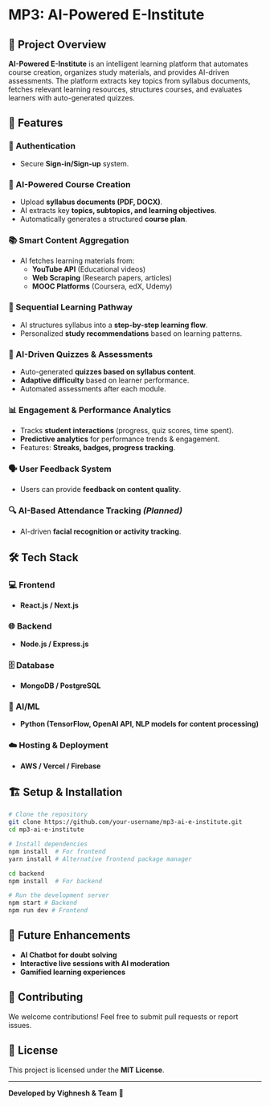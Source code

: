 # MP3: AI-Powered E-Institute

## 🚀 Project Overview
**AI-Powered E-Institute** is an intelligent learning platform that automates course creation, organizes study materials, and provides AI-driven assessments. The platform extracts key topics from syllabus documents, fetches relevant learning resources, structures courses, and evaluates learners with auto-generated quizzes.

## 📌 Features

### 🔑 Authentication
- Secure **Sign-in/Sign-up** system.

### 📖 AI-Powered Course Creation
- Upload **syllabus documents (PDF, DOCX)**.
- AI extracts key **topics, subtopics, and learning objectives**.
- Automatically generates a structured **course plan**.

### 📚 Smart Content Aggregation
- AI fetches learning materials from:
  - **YouTube API** (Educational videos)
  - **Web Scraping** (Research papers, articles)
  - **MOOC Platforms** (Coursera, edX, Udemy)

### 🔄 Sequential Learning Pathway
- AI structures syllabus into a **step-by-step learning flow**.
- Personalized **study recommendations** based on learning patterns.

### 📝 AI-Driven Quizzes & Assessments
- Auto-generated **quizzes based on syllabus content**.
- **Adaptive difficulty** based on learner performance.
- Automated assessments after each module.

### 📊 Engagement & Performance Analytics
- Tracks **student interactions** (progress, quiz scores, time spent).
- **Predictive analytics** for performance trends & engagement.
- Features: **Streaks, badges, progress tracking**.

### 🗣️ User Feedback System
- Users can provide **feedback on content quality**.

### 🔍 AI-Based Attendance Tracking *(Planned)*
- AI-driven **facial recognition or activity tracking**.

## 🛠️ Tech Stack

### 💻 Frontend
- **React.js / Next.js**

### 🌐 Backend
- **Node.js / Express.js**

### 🗄️ Database
- **MongoDB / PostgreSQL**

### 🤖 AI/ML
- **Python (TensorFlow, OpenAI API, NLP models for content processing)**

### ☁️ Hosting & Deployment
- **AWS / Vercel / Firebase**

## 🏗️ Setup & Installation

```bash
# Clone the repository
git clone https://github.com/your-username/mp3-ai-e-institute.git
cd mp3-ai-e-institute

# Install dependencies
npm install  # For frontend
yarn install # Alternative frontend package manager

cd backend
npm install  # For backend

# Run the development server
npm start # Backend
npm run dev # Frontend
```

## 📌 Future Enhancements
- **AI Chatbot for doubt solving**
- **Interactive live sessions with AI moderation**
- **Gamified learning experiences**

## 🤝 Contributing
We welcome contributions! Feel free to submit pull requests or report issues.

## 📜 License
This project is licensed under the **MIT License**.

---
**Developed by Vighnesh & Team** 🚀

